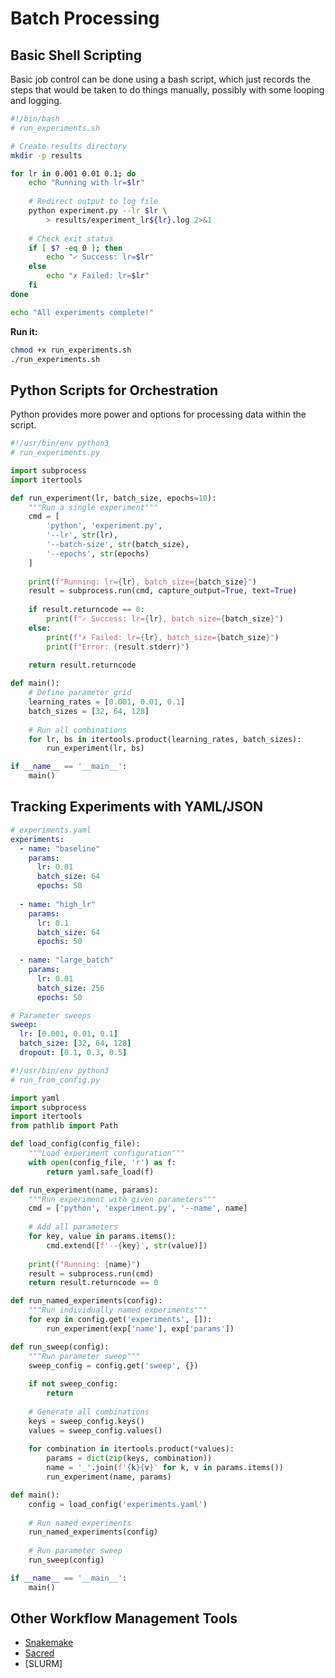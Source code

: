 # Batch Processing

## Basic Shell Scripting

Basic job control can be done using a bash script, which just records the steps that would be taken to do things manually, possibly with some looping and logging.

```bash
#!/bin/bash
# run_experiments.sh

# Create results directory
mkdir -p results

for lr in 0.001 0.01 0.1; do
    echo "Running with lr=$lr"
    
    # Redirect output to log file
    python experiment.py --lr $lr \
        > results/experiment_lr${lr}.log 2>&1
    
    # Check exit status
    if [ $? -eq 0 ]; then
        echo "✓ Success: lr=$lr"
    else
        echo "✗ Failed: lr=$lr"
    fi
done

echo "All experiments complete!"
```
**Run it:**
```bash
chmod +x run_experiments.sh
./run_experiments.sh
```

## Python Scripts for Orchestration

Python provides more power and options for processing data within the script. 

```python
#!/usr/bin/env python3
# run_experiments.py

import subprocess
import itertools

def run_experiment(lr, batch_size, epochs=10):
    """Run a single experiment"""
    cmd = [
        'python', 'experiment.py',
        '--lr', str(lr),
        '--batch-size', str(batch_size),
        '--epochs', str(epochs)
    ]
    
    print(f"Running: lr={lr}, batch_size={batch_size}")
    result = subprocess.run(cmd, capture_output=True, text=True)
    
    if result.returncode == 0:
        print(f"✓ Success: lr={lr}, batch_size={batch_size}")
    else:
        print(f"✗ Failed: lr={lr}, batch_size={batch_size}")
        print(f"Error: {result.stderr}")
    
    return result.returncode

def main():
    # Define parameter grid
    learning_rates = [0.001, 0.01, 0.1]
    batch_sizes = [32, 64, 128]
    
    # Run all combinations
    for lr, bs in itertools.product(learning_rates, batch_sizes):
        run_experiment(lr, bs)

if __name__ == '__main__':
    main()
```

## Tracking Experiments with YAML/JSON

```yaml
# experiments.yaml
experiments:
  - name: "baseline"
    params:
      lr: 0.01
      batch_size: 64
      epochs: 50
  
  - name: "high_lr"
    params:
      lr: 0.1
      batch_size: 64
      epochs: 50
  
  - name: "large_batch"
    params:
      lr: 0.01
      batch_size: 256
      epochs: 50

# Parameter sweeps
sweep:
  lr: [0.001, 0.01, 0.1]
  batch_size: [32, 64, 128]
  dropout: [0.1, 0.3, 0.5]
```

```python
#!/usr/bin/env python3
# run_from_config.py

import yaml
import subprocess
import itertools
from pathlib import Path

def load_config(config_file):
    """Load experiment configuration"""
    with open(config_file, 'r') as f:
        return yaml.safe_load(f)

def run_experiment(name, params):
    """Run experiment with given parameters"""
    cmd = ['python', 'experiment.py', '--name', name]
    
    # Add all parameters
    for key, value in params.items():
        cmd.extend([f'--{key}', str(value)])
    
    print(f"Running: {name}")
    result = subprocess.run(cmd)
    return result.returncode == 0

def run_named_experiments(config):
    """Run individually named experiments"""
    for exp in config.get('experiments', []):
        run_experiment(exp['name'], exp['params'])

def run_sweep(config):
    """Run parameter sweep"""
    sweep_config = config.get('sweep', {})
    
    if not sweep_config:
        return
    
    # Generate all combinations
    keys = sweep_config.keys()
    values = sweep_config.values()
    
    for combination in itertools.product(*values):
        params = dict(zip(keys, combination))
        name = '_'.join(f'{k}{v}' for k, v in params.items())
        run_experiment(name, params)

def main():
    config = load_config('experiments.yaml')
    
    # Run named experiments
    run_named_experiments(config)
    
    # Run parameter sweep
    run_sweep(config)

if __name__ == '__main__':
    main()
```

## Other Workflow Management Tools

 * [Snakemake](https://snakemake.readthedocs.io/en/stable/)
 * [Sacred](https://sacred.readthedocs.io/en/stable/)
 * [SLURM]

